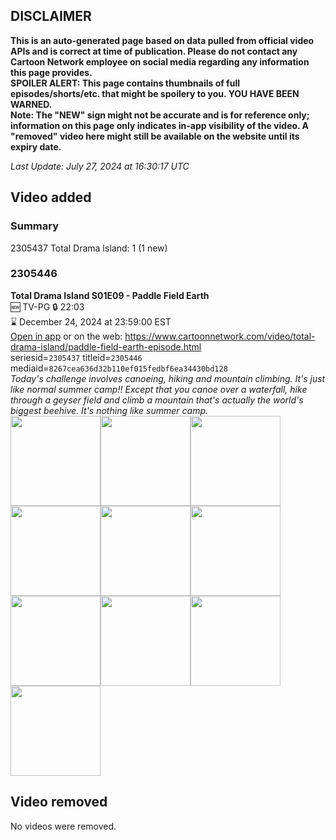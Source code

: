 ## DISCLAIMER
**This is an auto-generated page based on data pulled from official video APIs and is correct at time of publication. Please do not contact any Cartoon Network employee on social media regarding any information this page provides.**  
**SPOILER ALERT: This page contains thumbnails of full episodes/shorts/etc. that might be spoilery to you. YOU HAVE BEEN WARNED.**  
**Note: The "NEW" sign might not be accurate and is for reference only; information on this page only indicates in-app visibility of the video. A "removed" video here might still be available on the website until its expiry date.**  

_Last Update: July 27, 2024 at 16:30:17 UTC_
## Video added
### Summary
2305437 Total Drama Island: 1 (1 new)  
### 2305446
**Total Drama Island S01E09 - Paddle Field Earth**  
🆕 TV-PG 🔒 22:03  
⌛ December 24, 2024 at 23:59:00 EST  
[Open in app](https://cnvideo.sercomkc.org/redirector.html?type=cnapp&seriesid=2305437&titleid=2305446&mediaid=8267cea636d32b110ef015fedbf6ea34430bd128) or on the web: https://www.cartoonnetwork.com/video/total-drama-island/paddle-field-earth-episode.html  
seriesid=`2305437` titleid=`2305446` mediaid=`8267cea636d32b110ef015fedbf6ea34430bd128`  
_Today's challenge involves canoeing, hiking and mountain climbing. It's just like normal summer camp!! Except that you canoe over a waterfall, hike through a geyser field and climb a mountain that's actually the world's biggest beehive. It's nothing like summer camp._  
<a href="https://s3.amazonaws.com/cartoonorchestrator/2305446_001_1280x720.jpg"><img src="https://s3.amazonaws.com/cartoonorchestrator/2305446_001_640x360.jpg" height="144px" /></a><a href="https://s3.amazonaws.com/cartoonorchestrator/2305446_002_1280x720.jpg"><img src="https://s3.amazonaws.com/cartoonorchestrator/2305446_002_640x360.jpg" height="144px" /></a><a href="https://s3.amazonaws.com/cartoonorchestrator/2305446_003_1280x720.jpg"><img src="https://s3.amazonaws.com/cartoonorchestrator/2305446_003_640x360.jpg" height="144px" /></a><a href="https://s3.amazonaws.com/cartoonorchestrator/2305446_004_1280x720.jpg"><img src="https://s3.amazonaws.com/cartoonorchestrator/2305446_004_640x360.jpg" height="144px" /></a><a href="https://s3.amazonaws.com/cartoonorchestrator/2305446_005_1280x720.jpg"><img src="https://s3.amazonaws.com/cartoonorchestrator/2305446_005_640x360.jpg" height="144px" /></a><a href="https://s3.amazonaws.com/cartoonorchestrator/2305446_006_1280x720.jpg"><img src="https://s3.amazonaws.com/cartoonorchestrator/2305446_006_640x360.jpg" height="144px" /></a><a href="https://s3.amazonaws.com/cartoonorchestrator/2305446_007_1280x720.jpg"><img src="https://s3.amazonaws.com/cartoonorchestrator/2305446_007_640x360.jpg" height="144px" /></a><a href="https://s3.amazonaws.com/cartoonorchestrator/2305446_008_1280x720.jpg"><img src="https://s3.amazonaws.com/cartoonorchestrator/2305446_008_640x360.jpg" height="144px" /></a><a href="https://s3.amazonaws.com/cartoonorchestrator/2305446_009_1280x720.jpg"><img src="https://s3.amazonaws.com/cartoonorchestrator/2305446_009_640x360.jpg" height="144px" /></a><a href="https://s3.amazonaws.com/cartoonorchestrator/2305446_010_1280x720.jpg"><img src="https://s3.amazonaws.com/cartoonorchestrator/2305446_010_640x360.jpg" height="144px" /></a>
## Video removed
No videos were removed.  
